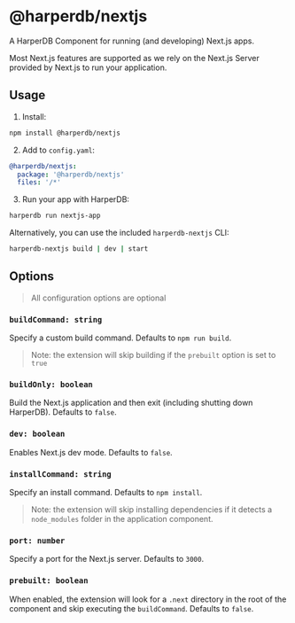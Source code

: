 # @harperdb/nextjs

A HarperDB Component for running (and developing) Next.js apps.

Most Next.js features are supported as we rely on the Next.js Server provided by Next.js to run your application.

## Usage

1. Install:
```sh
npm install @harperdb/nextjs
```
2. Add to `config.yaml`:
```yaml
@harperdb/nextjs:
  package: '@harperdb/nextjs'
  files: '/*'
```
3. Run your app with HarperDB:
```sh
harperdb run nextjs-app
```
Alternatively, you can use the included `harperdb-nextjs` CLI:
```sh
harperdb-nextjs build | dev | start
```

## Options

> All configuration options are optional

### `buildCommand: string`

Specify a custom build command. Defaults to `npm run build`.

> Note: the extension will skip building if the `prebuilt` option is set to `true`

### `buildOnly: boolean`

Build the Next.js application and then exit (including shutting down HarperDB). Defaults to `false`.

### `dev: boolean`

Enables Next.js dev mode. Defaults to `false`.

### `installCommand: string`

Specify an install command. Defaults to `npm install`.

> Note: the extension will skip installing dependencies if it detects a `node_modules` folder in the application component.

### `port: number`

Specify a port for the Next.js server. Defaults to `3000`.

### `prebuilt: boolean`

When enabled, the extension will look for a `.next` directory in the root of the component and skip executing the `buildCommand`. Defaults to `false`.
